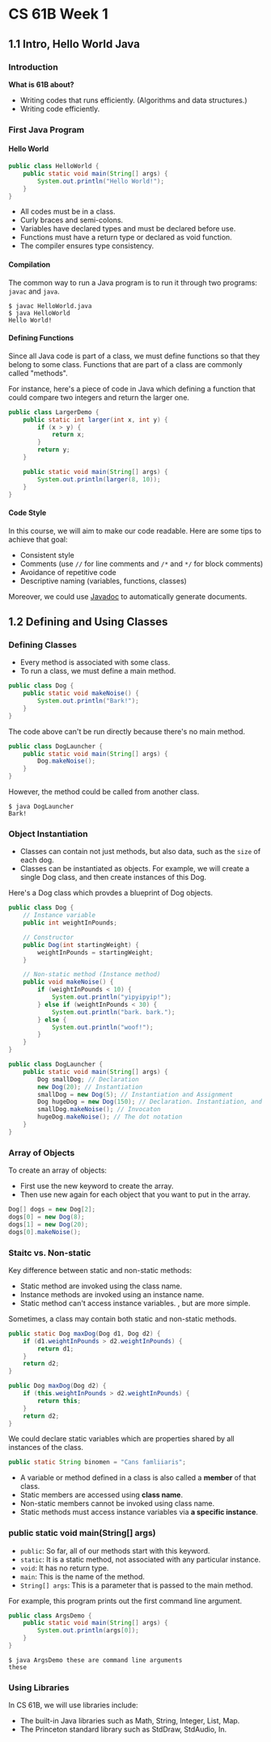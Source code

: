 # CS 61B Week 1

## 1.1 Intro, Hello World Java

### Introduction

**What is 61B about?**

* Writing codes that runs efficiently. (Algorithms and data structures.)
* Writing code efficiently. 

### First Java Program

#### Hello World

```java
public class HelloWorld {
    public static void main(String[] args) {
        System.out.println("Hello World!");
    }
}
```

* All codes must be in a class.
* Curly braces and semi-colons.
* Variables have declared types and must be declared before use.
* Functions must have a return type or declared as void function.
* The compiler ensures type consistency.

#### Compilation

The common way to run a Java program is to run it through two programs: `javac` and `java`.

```
$ javac HelloWorld.java
$ java HelloWorld
Hello World!
```

#### Defining Functions

Since all Java code is part of a class, we must define functions so that they belong to some class. 
Functions that are part of a class are commonly called "methods". 

For instance, here's a piece of code in Java which defining a function that could compare two integers and return the larger one.

```java
public class LargerDemo {
    public static int larger(int x, int y) {
        if (x > y) {
            return x;
        }
        return y;
    }

    public static void main(String[] args) {
        System.out.println(larger(8, 10));
    }
}
```

#### Code Style

In this course, we will aim to make our code readable. Here are some tips to achieve that goal:
* Consistent style
* Comments (use `//` for line comments and  `/*` and `*/` for block comments)
* Avoidance of repetitive code
* Descriptive naming (variables, functions, classes)

Moreover, we could use [Javadoc](https://en.wikipedia.org/wiki/Javadoc) to automatically generate documents.

## 1.2 Defining and Using Classes

### Defining Classes

* Every method is associated with some class.
* To run a class, we must define a main method.

```java
public class Dog {
    public static void makeNoise() {
        System.out.println("Bark!");
    }
}
```

The code above can't be run directly because there's no main method.

```java
public class DogLauncher {
    public static void main(String[] args) {
        Dog.makeNoise();
    }
}
```

However, the method could be called from another class. 

```
$ java DogLauncher
Bark!
```

### Object Instantiation

* Classes can contain not just methods, but also data, such as the `size` of each dog.
* Classes can be instantiated as objects. For example, we will create a single Dog class, and then create instances of this Dog.

Here's a Dog class which provdes a blueprint of Dog objects.

```java
public class Dog {
    // Instance variable
    public int weightInPounds; 

    // Constructor
    public Dog(int startingWeight) { 
        weightInPounds = startingWeight;
    }

    // Non-static method (Instance method)
    public void makeNoise() {
        if (weightInPounds < 10) {
            System.out.println("yipyipyip!");
        } else if (weightInPounds < 30) {
            System.out.println("bark. bark.");
        } else {
            System.out.println("woof!");
        }
    }
}
```

```java 
public class DogLauncher {
    public static void main(String[] args) {
        Dog smallDog; // Declaration
        new Dog(20); // Instantiation
        smallDog = new Dog(5); // Instantiation and Assignment
        Dog hugeDog = new Dog(150); // Declaration. Instantiation, and Assignment
        smallDog.makeNoise(); // Invocaton
        hugeDog.makeNoise(); // The dot notation 
    }
}
```

### Array of Objects

To create an array of objects:
* First use the new keyword to create the array.
* Then use new again for each object that you want to put in the array.

```java
Dog[] dogs = new Dog[2];
dogs[0] = new Dog(8);
dogs[1] = new Dog(20);
dogs[0].makeNoise();
```

### Staitc vs. Non-static

Key difference between static and non-static methods:
* Static method are invoked using the class name.
* Instance methods are invoked using an instance name.
* Static method can't access instance variables.
, but are more simple.

Sometimes, a class may contain both static and non-static methods.

```java
public static Dog maxDog(Dog d1, Dog d2) {
	if (d1.weightInPounds > d2.weightInPounds) {
   		return d1;
	}
	return d2;
}

public Dog maxDog(Dog d2) {
    if (this.weightInPounds > d2.weightInPounds) {
        return this;
    }
    return d2;
}
```

We could declare static variables which are properties shared by all instances of the class.

```java 
public static String binomen = "Cans famliiaris";
```

* A variable or method defined in a class is also called a **member** of that class. 
* Static members are accessed using **class name**.
* Non-static members cannot be invoked using class name.
* Static methods must access instance variables via **a specific instance**.

### public static void main(String[] args)

* `public`: So far, all of our methods start with this keyword.
* `static`: It is a static method, not associated with any particular instance.
* `void`: It has no return type.
* `main`: This is the name of the method.
* `String[] args`: This is a parameter that is passed to the main method.

For example, this program prints out the first command line argument.

```java
public class ArgsDemo {
    public static void main(String[] args) {
        System.out.println(args[0]);
    }
}
```

```
$ java ArgsDemo these are command line arguments
these
```

### Using Libraries

In CS 61B, we will use libraries include:
* The built-in Java libraries such as Math, String, Integer, List, Map.
* The Princeton standard library such as StdDraw, StdAudio, In.